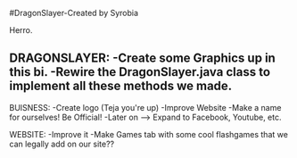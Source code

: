 #DragonSlayer-Created by Syrobia
<p>
Herro.

DRAGONSLAYER:
-Create some Graphics up in this bi.
-Rewire the DragonSlayer.java class to implement all these methods we made.
-

BUISNESS:
-Create logo (Teja you're up)
-Improve Website
-Make a name for ourselves! Be Official!
-Later on --> Expand to Facebook, Youtube, etc.

WEBSITE:
-Improve it
-Make Games tab with some cool flashgames that we can legally add on our site??
</p>
